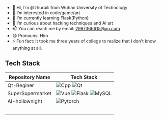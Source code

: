 - 👋 Hi, I’m @zhuruili from Wuhan University of Technology
- 👀 I’m interested in code/game/art
- 🌱 I’m currently learning Flask(Python)
- 💞️ I’m curious about hacking techniques and AI art
- 📫 You can reach me by email: 2997366615@qq.com
- 😄 Pronouns: Him
- ⚡ Fun fact: It took me three years of college to realize that I don't know anything at all.

## Tech Stack

| Repository Name    | Tech Stack             |
|--------------------|-------------------------|
| Qt-Beginer         | ![Cpp](https://img.shields.io/badge/-Cpp-00599C?logo=c%2B%2B&logoColor=white)  ![Qt](https://img.shields.io/badge/-Qt-41CD52?logo=qt&logoColor=white) |
| SuperSupermarket   | ![Vue](https://img.shields.io/badge/-Vue.js-4FC08D?logo=vue.js&logoColor=white)  ![Flask](https://img.shields.io/badge/-Flask-000000?logo=flask&logoColor=white)  ![MySQL](https://img.shields.io/badge/-MySQL-4479A1?logo=mysql&logoColor=white) |
| AI-hollownight     | ![Pytorch](https://img.shields.io/badge/-Pytorch-EE4C2C?logo=pytorch&logoColor=white) |
|                    |                         |
|                    |                         |
|                    |                         |
|                    |                         |
|                    |                         |

<!---
zhuruili/zhuruili is a ✨ special ✨ repository because its `README.md` (this file) appears on your GitHub profile.
You can click the Preview link to take a look at your changes.
--->

